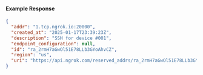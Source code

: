 <!-- Code generated for API Clients. DO NOT EDIT. -->
#### Example Response
```json
{
  "addr": "1.tcp.ngrok.io:20000",
  "created_at": "2025-01-17T23:39:23Z",
  "description": "SSH for device #001",
  "endpoint_configuration": null,
  "id": "ra_2rmH7aGwOl51E78LLb3GYoAhvCZ",
  "region": "us",
  "uri": "https://api.ngrok.com/reserved_addrs/ra_2rmH7aGwOl51E78LLb3GYoAhvCZ"
}
